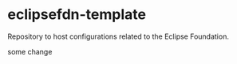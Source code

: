 # eclipsefdn-template

Repository to host configurations related to the Eclipse Foundation.

some change
